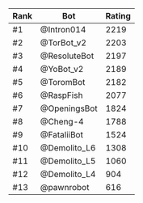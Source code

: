 Rank|Bot|Rating
---|---|---
#1|@Intron014|2219
#2|@TorBot_v2|2203
#3|@ResoluteBot|2197
#4|@YoBot_v2|2189
#5|@ToromBot|2182
#6|@RaspFish|2077
#7|@OpeningsBot|1824
#8|@Cheng-4|1788
#9|@FataliiBot|1524
#10|@Demolito_L6|1308
#11|@Demolito_L5|1060
#12|@Demolito_L4|904
#13|@pawnrobot|616
